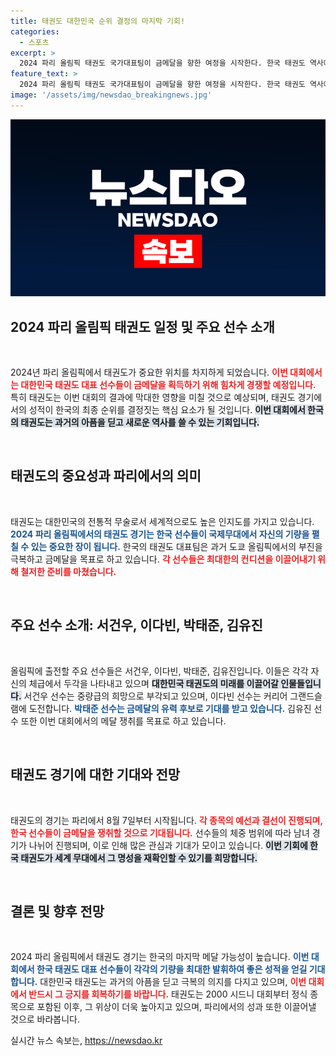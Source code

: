 ```yaml
---
title: 태권도 대한민국 순위 결정의 마지막 기회!
categories:
  - 스포츠
excerpt: >
  2024 파리 올림픽 태권도 국가대표팀이 금메달을 향한 여정을 시작한다. 한국 태권도 역사에서 중요한 장소인 파리에서, 서건우, 이다빈, 박태준, 김유진이 메달의 희망을 걸고 출전한다.
feature_text: >
  2024 파리 올림픽 태권도 국가대표팀이 금메달을 향한 여정을 시작한다. 한국 태권도 역사에서 중요한 장소인 파리에서, 서건우, 이다빈, 박태준, 김유진이 메달의 희망을 걸고 출전한다.
image: '/assets/img/newsdao_breakingnews.jpg'
---
```


<p><img src="/assets/img/newsdao_breakingnews.jpg" alt="ontimetimes 속보" /></p>

<h2 data-ke-size="size26">2024 파리 올림픽 태권도 일정 및 주요 선수 소개</h2>

<p data-ke-size="size16">&nbsp;</p>

<p>2024년 파리 올림픽에서 태권도가 중요한 위치를 차지하게 되었습니다. <b><span style="color: #ee2323;">이번 대회에서는 대한민국 태권도 대표 선수들이 금메달을 획득하기 위해 힘차게 경쟁할 예정입니다.</span></b> 특히 태권도는 이번 대회의 결과에 막대한 영향을 미칠 것으로 예상되며, 태권도 경기에서의 성적이 한국의 최종 순위를 결정짓는 핵심 요소가 될 것입니다. <b><span style="background-color: #21538527;">이번 대회에서 한국의 태권도는 과거의 아픔을 딛고 새로운 역사를 쓸 수 있는 기회입니다.</span></b> </p>

<p data-ke-size="size16">&nbsp;</p>

<h2 data-ke-size="size26">태권도의 중요성과 파리에서의 의미</h2>

<p data-ke-size="size16">&nbsp;</p>

<p>태권도는 대한민국의 전통적 무술로서 세계적으로도 높은 인지도를 가지고 있습니다. <b><span style="color: #1a5490;">2024 파리 올림픽에서의 태권도 경기는 한국 선수들이 국제무대에서 자신의 기량을 펼칠 수 있는 중요한 장이 됩니다.</span></b> 한국의 태권도 대표팀은 과거 도쿄 올림픽에서의 부진을 극복하고 금메달을 목표로 하고 있습니다. <b><span style="color: #ee2323;">각 선수들은 최대한의 컨디션을 이끌어내기 위해 철저한 준비를 마쳤습니다.</span></b></p>

<p data-ke-size="size16">&nbsp;</p>

<h2 data-ke-size="size26">주요 선수 소개: 서건우, 이다빈, 박태준, 김유진</h2>

<p data-ke-size="size16">&nbsp;</p>

<p>올림픽에 출전할 주요 선수들은 서건우, 이다빈, 박태준, 김유진입니다. 이들은 각각 자신의 체급에서 두각을 나타내고 있으며 <b><span style="background-color: #21538527;">대한민국 태권도의 미래를 이끌어갈 인물들입니다.</span></b> 서건우 선수는 중량급의 희망으로 부각되고 있으며, 이다빈 선수는 커리어 그랜드슬램에 도전합니다. <b><span style="color: #1a5490;">박태준 선수는 금메달의 유력 후보로 기대를 받고 있습니다.</span></b> 김유진 선수 또한 이번 대회에서의 메달 쟁취를 목표로 하고 있습니다.</p>

<p data-ke-size="size16">&nbsp;</p>

<h2 data-ke-size="size26">태권도 경기에 대한 기대와 전망</h2>

<p data-ke-size="size16">&nbsp;</p>

<p>태권도의 경기는 파리에서 8월 7일부터 시작됩니다. <b><span style="color: #ee2323;">각 종목의 예선과 결선이 진행되며, 한국 선수들이 금메달을 쟁취할 것으로 기대됩니다.</span></b> 선수들의 체중 범위에 따라 남녀 경기가 나뉘어 진행되며, 이로 인해 많은 관심과 기대가 모이고 있습니다. <b><span style="background-color: #21538527;">이번 기회에 한국 태권도가 세계 무대에서 그 명성을 재확인할 수 있기를 희망합니다.</span></b></p>

<p data-ke-size="size16">&nbsp;</p>

<h2 data-ke-size="size26">결론 및 향후 전망</h2>

<p data-ke-size="size16">&nbsp;</p>

<p>2024 파리 올림픽에서 태권도 경기는 한국의 마지막 메달 가능성이 높습니다. <b><span style="color: #1a5490;">이번 대회에서 한국 태권도 대표 선수들이 각각의 기량을 최대한 발휘하여 좋은 성적을 얻길 기대합니다.</span></b> 대한민국 태권도는 과거의 아픔을 딛고 극복의 의지를 다지고 있으며, <b><span style="color: #ee2323;">이번 대회에서 반드시 그 긍지를 회복하기를 바랍니다.</span></b> 태권도는 2000 시드니 대회부터 정식 종목으로 포함된 이후, 그 위상이 더욱 높아지고 있으며, 파리에서의 성과 또한 이끌어낼 것으로 바라봅니다.</p>
실시간 뉴스 속보는, <a href="https://newsdao.kr" rel="dofollow">https://newsdao.kr</a>


